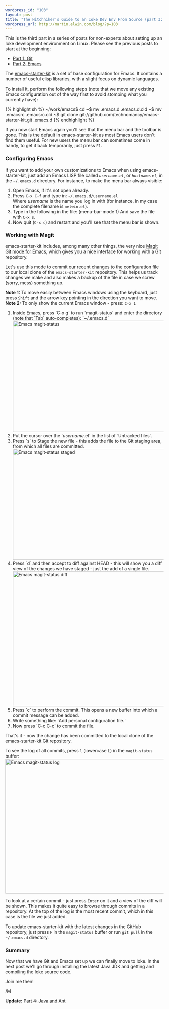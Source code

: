 ```yaml
--- 
wordpress_id: "103"
layout: post
title: "The Hitchhiker's Guide to an Ioke Dev Env From Source (part 3: emacs-starter-kit)"
wordpress_url: http://martin.elwin.com/blog/?p=103
---
```

This is the third part in a series of posts for non-experts about setting up an Ioke development environment on Linux. Please see the previous posts to start at the beginning:

<ul>
	<li><a href="http://martin.elwin.com/blog/2009/01/the-hitchhikers-guide-to-an-ioke-dev-env-from-source-part-1/">Part 1: Git</a></li>
	<li><a href="http://martin.elwin.com/blog/2009/01/the-hitchhikers-guide-to-an-ioke-dev-env-from-source-part-2/">Part 2: Emacs</a></li>
</ul>

The <a href="http://github.com/technomancy/emacs-starter-kit/tree/master">emacs-starter-kit</a> is a set of base configuration for Emacs. It contains a number of useful elisp libraries, with a slight focus on dynamic languages.

To install it, perform the following steps (note that we move any existing Emacs configuration out of the way first to avoid stomping what you currently have):

{% highlight sh %}
~/work/emacs$ cd
~$ mv .emacs.d .emacs.d.old
~$ mv .emacsrc .emacsrc.old
~$ git clone git://github.com/technomancy/emacs-starter-kit.git .emacs.d
{% endhighlight %}

If you now start Emacs again you'll see that the menu bar and the toolbar is gone. This is the default in emacs-starter-kit as most Emacs users don't find them useful. For new users the menu bar can sometimes come in handy, to get it back temporarily, just press `F1`.

### Configuring Emacs

If you want to add your own customizations to Emacs when using emacs-starter-kit, just add an Emacs LISP file called <em>`username.el`</em>, or <em>`hostname.el`</em>, in the `~/.emacs.d` directory. For instance, to make the menu bar always visible:


1. Open Emacs, if it's not open already.
1. Press `C-x C-f` and type in: `~/.emacs.d/username.el`<br>Where <em>username</em> is the name you log in with (for instance, in my case the complete filename is `melwin.el`).
1. Type in the following in the file:
        (menu-bar-mode 1)
And save the file with `C-x s`.
1. Now quit (`C-x c`) and restart and you'll see that the menu bar is shown.

### Working with Magit

emacs-starter-kit includes, among many other things, the very nice <a href="http://zagadka.vm.bytemark.co.uk/magit/magit.html">Magit Git mode for Emacs</a>, which gives you a nice interface for working with a Git repository.

Let's use this mode to commit our recent changes to the configuration file to our local clone of the `emacs-starter-kit` repository. This helps us track changes we make and also makes a backup of the file in case we screw (sorry, mess) something up.

<strong>Note 1:</strong> To move easily between Emacs windows using the keyboard, just press `Shift` and the arrow key pointing in the direction you want to move.
<strong>Note 2:</strong> To only show the current Emacs window - press: `C-x 1`

<ol>
	<li>Inside Emacs, press `C-x g` to run `magit-status` and enter the directory (note that `Tab` auto-completes): `~/.emacs.d`<br>
        <img src="http://martin.elwin.com/blog/wp-content/uploads/2009/01/emacs-magit-status.png" alt="Emacs magit-status" title="Emacs magit-status" width="694" height="353" class="alignnone size-full wp-image-114" />
        </li>
	<li>Put the cursor over the `<em>username</em>.el` in the list of `Untracked files`.</li>
	<li>Press `s` to Stage the new file - this adds the file to the Git staging area, from which all files are committed.<br>
<img src="http://martin.elwin.com/blog/wp-content/uploads/2009/01/emacs-magit-status-staged.png" alt="Emacs magit-status staged" title="Emacs magit-status staged" width="694" height="353" class="alignnone size-full wp-image-115" />
</li>
	<li>Press `d` and then accept to diff against HEAD - this will show you a diff view of the changes we have staged - just the add of a single file.<br>
<img src="http://martin.elwin.com/blog/wp-content/uploads/2009/01/emacs-magit-status-diff.png" alt="Emacs magit-status diff" title="Emacs magit-status diff" width="757" height="429" class="alignnone size-full wp-image-116" />
</li>
	<li>Press `c` to perform the commit. This opens a new buffer into which a commit message can be added.</li>
	<li>Write something like: `Add personal configuration file.`</li>
        <li>Now press `C-c C-c` to commit the file.</li>
</ol>

That's it - now the change has been committed to the local clone of the emacs-starter-kit Git repository.

To see the log of all commits, press `l` (lowercase L) in the `magit-status` buffer:<br>
<img src="http://martin.elwin.com/blog/wp-content/uploads/2009/01/emacs-magit-status-log.png" alt="Emacs magit-status log" title="Emacs magit-status log" width="757" height="429" class="alignnone size-full wp-image-121" />

To look at a certain commit - just press `Enter` on it and a view of the diff will be shown. This makes it quite easy to browse through commits in a repository. At the top of the log is the most recent commit, which in this case is the file we just added.

To update emacs-starter-kit with the latest changes in the GitHub repository, just press `F` in the `magit-status` buffer or run `git pull` in the `~/.emacs.d` directory.

### Summary

Now that we have Git and Emacs set up we can finally move to Ioke. In the next post we'll go through installing the latest Java JDK and getting and compiling the Ioke source code.

Join me then!

/M

<strong>Update:</strong> <a href="http://martin.elwin.com/blog/2009/01/the-hitchhikers-guide-to-an-ioke-dev-env-from-source-part-4/">Part 4: Java and Ant</a>
